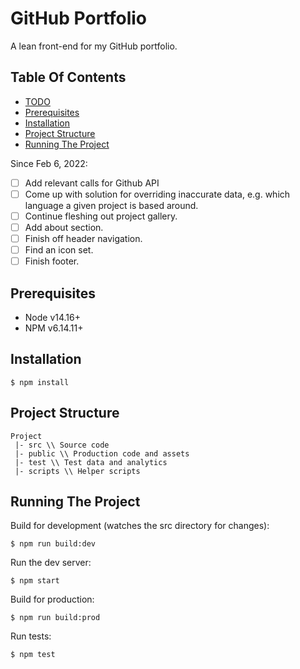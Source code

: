 # GitHub Portfolio

A lean front-end for my GitHub portfolio.

## Table Of Contents
- [TODO](#todo)
- [Prerequisites](#prerequisites)
- [Installation](#installation)
- [Project Structure](#project-structure)
- [Running The Project](#running-the-project)

<a id="todo"></a>
Since Feb 6, 2022:
- [ ] Add relevant calls for Github API
- [ ] Come up with solution for overriding inaccurate data, e.g. which language
      a given project is based around.
- [ ] Continue fleshing out project gallery.
- [ ] Add about section.
- [ ] Finish off header navigation.
- [ ] Find an icon set.
- [ ] Finish footer.

<a id="prerequisites"></a>
## Prerequisites
- Node v14.16+
- NPM v6.14.11+

<a id="installation"></a>
## Installation
```
$ npm install
```

<a id="project-structure"></a>
## Project Structure
```
Project
 |- src \\ Source code
 |- public \\ Production code and assets
 |- test \\ Test data and analytics
 |- scripts \\ Helper scripts
```

<a id="running-the-project"></a>
## Running The Project

Build for development (watches the src directory for changes):
```
$ npm run build:dev
```

Run the dev server:
```
$ npm start
```

Build for production:
```
$ npm run build:prod
```

Run tests:
```
$ npm test
```

